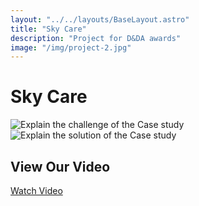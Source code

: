 ```yaml
---
layout: "../../layouts/BaseLayout.astro"
title: "Sky Care"
description: "Project for D&DA awards"
image: "/img/project-2.jpg"
---
```


<h1 class="projects-title">Sky Care</h1>

<img src="/images/introproject-2.jpg" alt="Explain the challenge of the Case study" class="img-style-1" />
<img src="/images/solutionproject-2.jpg" alt="Explain the solution of the Case study" class="img-style-1" />

<section id="video-link">
  <div class="container">
    <h2>View Our Video</h2>
    <a href="https://drive.google.com/file/d/19eSnRJm7ETnERUOCxKxne3YDgCtjP7RO/view" class="btn-primary">Watch Video</a>
  </div>
  </section>


